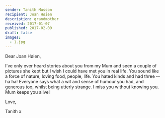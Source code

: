 ```yaml
---
sender: Tanith Musson
recipient: Joan Høien
description: grandmother
received: 2017-01-07
published: 2017-02-09
draft: false
images:
  - 1.jpg
---
```


Dear Joan Høien,

I've only ever heard stories about you from my Mum and seen a couple of pictures she kept but I wish I could have met you in real life. You sound like a force of nature, loving food, people, life. You hated kinds and had three -- ha ha! Everyone says what a wit and sense of humour you had, and generous too, whilst being utterly strange. I miss you without knowing you. Mum keeps you alive!

Love,

Tanith
x
